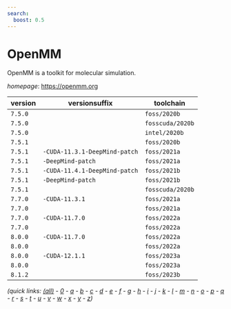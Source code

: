 ```yaml
---
search:
  boost: 0.5
---
```

# OpenMM

OpenMM is a toolkit for molecular simulation.

*homepage*: <https://openmm.org>

version | versionsuffix | toolchain
--------|---------------|----------
``7.5.0`` |  | ``foss/2020b``
``7.5.0`` |  | ``fosscuda/2020b``
``7.5.0`` |  | ``intel/2020b``
``7.5.1`` |  | ``foss/2020b``
``7.5.1`` | ``-CUDA-11.3.1-DeepMind-patch`` | ``foss/2021a``
``7.5.1`` | ``-DeepMind-patch`` | ``foss/2021a``
``7.5.1`` | ``-CUDA-11.4.1-DeepMind-patch`` | ``foss/2021b``
``7.5.1`` | ``-DeepMind-patch`` | ``foss/2021b``
``7.5.1`` |  | ``fosscuda/2020b``
``7.7.0`` | ``-CUDA-11.3.1`` | ``foss/2021a``
``7.7.0`` |  | ``foss/2021a``
``7.7.0`` | ``-CUDA-11.7.0`` | ``foss/2022a``
``7.7.0`` |  | ``foss/2022a``
``8.0.0`` | ``-CUDA-11.7.0`` | ``foss/2022a``
``8.0.0`` |  | ``foss/2022a``
``8.0.0`` | ``-CUDA-12.1.1`` | ``foss/2023a``
``8.0.0`` |  | ``foss/2023a``
``8.1.2`` |  | ``foss/2023b``


*(quick links: [(all)](../index.md) - [0](../0/index.md) - [a](../a/index.md) - [b](../b/index.md) - [c](../c/index.md) - [d](../d/index.md) - [e](../e/index.md) - [f](../f/index.md) - [g](../g/index.md) - [h](../h/index.md) - [i](../i/index.md) - [j](../j/index.md) - [k](../k/index.md) - [l](../l/index.md) - [m](../m/index.md) - [n](../n/index.md) - [o](../o/index.md) - [p](../p/index.md) - [q](../q/index.md) - [r](../r/index.md) - [s](../s/index.md) - [t](../t/index.md) - [u](../u/index.md) - [v](../v/index.md) - [w](../w/index.md) - [x](../x/index.md) - [y](../y/index.md) - [z](../z/index.md))*

